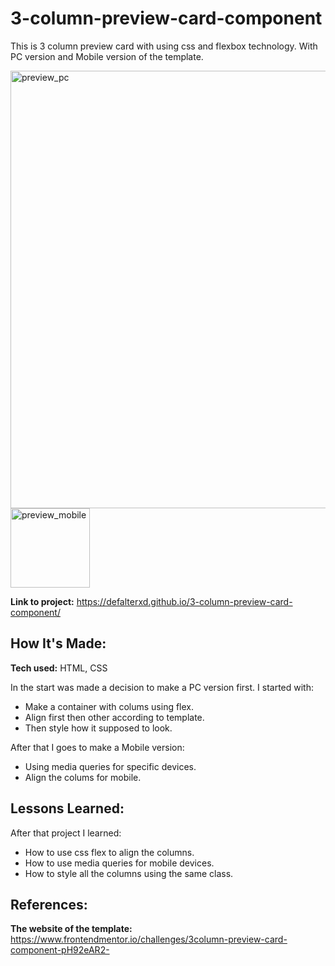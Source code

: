 # 3-column-preview-card-component

This is 3 column preview card with using css and flexbox technology. With PC version and Mobile version of the template.

<img src = "https://github.com/user-attachments/assets/d94d22ab-552e-47df-8e32-825598e56fd0" alt = "preview_pc" width = "700px">  

<img src = "https://github.com/user-attachments/assets/486724d8-0261-46bf-b6fa-e1cb86accf44" alt = "preview_mobile" width = "127px">

**Link to project:** https://defalterxd.github.io/3-column-preview-card-component/

## How It's Made:

**Tech used:** HTML, CSS

In the start was made a decision to make a PC version first. I started with:

<ul>
  <li>Make a container with colums using flex.</li>
  <li>Align first then other according to template.</li>
  <li>Then style how it supposed to look.</li>
</ul>

After that I goes to make a Mobile version:

<ul>
  <li>Using media queries for specific devices.</li>
  <li>Align the colums for mobile.</li>
</ul>


## Lessons Learned:

After that project I learned:

<ul>
  <li>How to use css flex to align the columns.</li>
  <li>How to use media queries for mobile devices.</li>
  <li>How to style all the columns using the same class.</li>
</ul>

## References:

**The website of the template:** https://www.frontendmentor.io/challenges/3column-preview-card-component-pH92eAR2-
